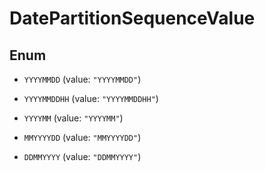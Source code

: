 

# DatePartitionSequenceValue

## Enum


* `YYYYMMDD` (value: `"YYYYMMDD"`)

* `YYYYMMDDHH` (value: `"YYYYMMDDHH"`)

* `YYYYMM` (value: `"YYYYMM"`)

* `MMYYYYDD` (value: `"MMYYYYDD"`)

* `DDMMYYYY` (value: `"DDMMYYYY"`)



